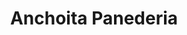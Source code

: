 ---
title: "Anchoita Panederia"
url: /ciudad-autonoma-de-buenos-aires/anchoita-panederia/
shop: panadería
---